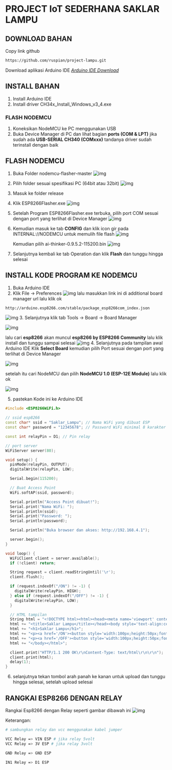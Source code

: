 # PROJECT IoT SEDERHANA SAKLAR LAMPU

## DOWNLOAD BAHAN

Copy link github

```bash
https://github.com/ruspian/project-lampu.git
```

Download aplikasi Arduino IDE
_[Arduino IDE Download](https://www.arduino.cc/en/software/)_

## INSTALL BAHAN

1. Install Arduino IDE
2. Install driver CH34x_Install_Windows_v3_4.exe

### FLASH NODEMCU

1. Koneksikan NodeMCU ke PC menggunakan USB
2. Buka Device Manager di PC dan lihat bagian <b>ports (COM & LPT)</b> jika sudah ada <b>USB-SERIAL CH340 (COMxxx)</b> tandanya driver sudah terinstall dengan baik

## FLASH NODEMCU

1. Buka Folder nodemcu-flasher-master
   ![img](assets/ss1.png)
2. Pilih folder sesuai spesifikasi PC (64bit atau 32bit)
   ![img](assets/ss2.png)
3. Masuk ke folder release
4. Klik ESP8266Flasher.exe
   ![img](assets/ss3.png)
5. Setelah Program ESP8266Flasher.exe terbuka, pilih port COM sesuai dengan port yang terlihat di Device Manager
   ![img](assets/ss4.png)
6. Kemudian masuk ke tab <b>CONFIG</b> dan klik icon gir pada INTERNAL://NODEMCU untuk memulih file flash
   ![img](assets/ss5.png)
   
   Kemudian pilih ai-thinker-0.9.5.2-115200.bin
   ![img](assets/ss6.png)
8. Selanjutnya kembali ke tab Operation dan klik <b>Flash</b> dan tunggu hingga selesai

## INSTALL KODE PROGRAM KE NODEMCU

1. Buka Arduino IDE
2. Klik File -> Preferences
   ![img](assets/ss7.png)
   lalu masukkan link ini di additional board manager url lalu klik ok

```bash
http://arduino.esp8266.com/stable/package_esp8266com_index.json
```

![img](assets/ss8.png) 
3. Selanjutnya klik tab Tools -> Board -> Board Manager

![img](assets/ss9.png)

lalu cari <b>esp8266</b> akan muncul <b>esp8266 by ESP8266 Community</b> lalu klik install dan tunggu sampai selesai
![img](assets/ss10.png) 
4. Selanjutnya pada tampilan awal Arduino IDE Klik <b>Select Board</b> kemudian pilih Port sesuai dengan port yang terlihat di Device Manager

![img](assets/ss11.png)

setelah itu cari NodeMCU dan pilih <b>NodeMCU 1.0 (ESP-12E Module)</b> lalu klik ok

![img](assets/ss12.png) 

5. pastekan Kode ini ke Arduino IDE

```cpp
#include <ESP8266WiFi.h>

// ssid esp8266
const char* ssid = "Saklar_Lampu"; // Nama WiFi yang dibuat ESP
const char* password = "12345678"; // Password WiFi minimal 8 karakter

const int relayPin = D1; // Pin relay

// port server
WiFiServer server(80);

void setup() {
  pinMode(relayPin, OUTPUT);
  digitalWrite(relayPin, LOW);

  Serial.begin(115200);

  // Buat Access Point
  WiFi.softAP(ssid, password);

  Serial.println("Access Point dibuat!");
  Serial.print("Nama WiFi: ");
  Serial.println(ssid);
  Serial.print("Password: ");
  Serial.println(password);

  Serial.println("Buka browser dan akses: http://192.168.4.1");

  server.begin();
}

void loop() {
  WiFiClient client = server.available();
  if (!client) return;

  String request = client.readStringUntil('\r');
  client.flush();

  if (request.indexOf("/ON") != -1) {
    digitalWrite(relayPin, HIGH);
  } else if (request.indexOf("/OFF") != -1) {
    digitalWrite(relayPin, LOW);
  }

  // HTML tampilan
  String html = "<!DOCTYPE html><html><head><meta name='viewport' content='width=device-width, initial-scale=1'>";
  html += "<title>Saklar Lampu</title></head><body style='text-align:center;'>";
  html += "<h1>Saklar Lampu</h1>";
  html += "<p><a href='/ON'><button style='width:100px;height:50px;font-size:20px;'>ON</button></a></p>";
  html += "<p><a href='/OFF'><button style='width:100px;height:50px;font-size:20px;'>OFF</button></a></p>";
  html += "</body></html>";

  client.print("HTTP/1.1 200 OK\r\nContent-Type: text/html\r\n\r\n");
  client.print(html);
  delay(1);
}


```

6. selanjutnya tekan tombol arah panah ke kanan untuk upload dan tunggu hingga selesai, setelah upload selesai

## RANGKAI ESP8266 DENGAN RELAY

Rangkai Esp8266 dengan Relay seperti gambar dibawah ini
![img](assets/rangkaian.jpeg)

Keterangan:

```bash
# sambungkan relay dan vcc menggunakan kabel jumper

VCC Relay => VIN ESP # jika relay 5volt
VCC Relay => 3V ESP # jika relay 3volt

GND Relay => GND ESP

IN1 Relay => D1 ESP

```
